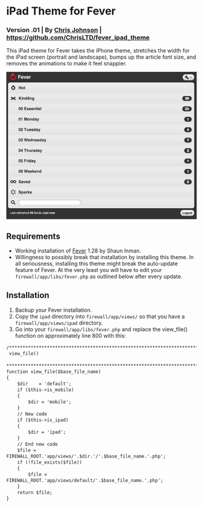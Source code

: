 # iPad Theme for Fever
### Version .01 | By [Chris Johnson](http://chrisltd.com) | https://github.com/ChrisLTD/fever_ipad_theme

This iPad theme for Fever takes the iPhone theme, stretches the width for the iPad screen (portrait and landscape), bumps up the article font size, and removes the animations to make it feel snappier.

![Screenshot](https://github.com/chrisltd/fever_ipad_theme/raw/master/screenshot.png)

## Requirements
* Working installation of [Fever](http://feedafever.com/) 1.28 by Shaun Inman.
* Willingness to possibly break that installation by installing this theme. In all seriousness, installing this theme might break the auto-update feature of Fever. At the very least you will have to edit your `firewall/app/libs/fever.php` as outlined below after every update.

## Installation
1. Backup your Fever installation.
2. Copy the `ipad` directory into `firewall/app/views/` so that you have a `firewall/app/views/ipad` directory.
3. Go into your `firewall/app/libs/fever.php` and replace the view_file() function on approximately line 800 with this:
```
/**************************************************************************
 view_file()
 **************************************************************************/
function view_file($base_file_name)
{
	$dir	= 'default';
	if ($this->is_mobile)
	{
		$dir = 'mobile';
	}
	// New code
	if ($this->is_ipad)
	{
		$dir = 'ipad';
	}
	// End new code
	$file = FIREWALL_ROOT.'app/views/'.$dir.'/'.$base_file_name.'.php';
	if (!file_exists($file))
	{
		$file = FIREWALL_ROOT.'app/views/default/'.$base_file_name.'.php';
	}
	return $file;
}
```